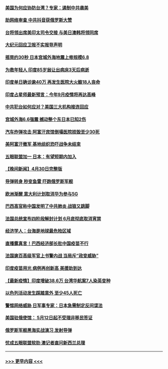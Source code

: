 #### [美国为何应协防台湾？专家：遏制中共袭美](../pages/prog202/a103108696.md?t=05020001) 
#### [助网络审查 中共抖音获俄罗斯大赞](../pages/prog202/a103108626.md?t=05020001) 
#### [台将领出席美印太司令交接 与美日澳韩将领同席](../pages/prog202/a103108666.md?t=05020001) 
#### [大纪元回应卫报不实报导声明](../pages/prog202/a103108633.md?t=05020001) 
#### [摇晃约30秒 日本宫城外海地震上修规模6.8](../pages/prog202/a103108477.md?t=05020001) 
#### [为救年轻人 印度85岁翁让出病床3天后病逝](../pages/prog202/a103108457.md?t=05020001) 
#### [印度单日确诊逾40万 再发生医院大火酿18人丧命](../pages/prog202/a103108440.md?t=05020001) 
#### [印度占星师最新预言：今年9月疫情将再达高峰](../pages/prog202/a103108368.md?t=05020001) 
#### [中共犯台如何应对？美国三大机构接连回应](../pages/prog202/a103108423.md?t=05020001) 
#### [宫城外海6.6强震 撼动整个东日本已知2伤](../pages/prog202/a103108347.md?t=05020001) 
#### [汽车炸弹攻击 阿富汗宾馆倒塌医院损毁至少30死](../pages/prog202/a103108389.md?t=05020001) 
#### [美阿富汗撤军 基地组织恐吓战争未结束](../pages/prog202/a103108030.md?t=05020001) 
#### [五眼联盟加一 日本：有望短期内加入](../pages/prog202/a103108083.md?t=05020001) 
#### [【晚间新闻】4月30日完整版](../pages/prog202/a103108327.md?t=05020001) 
#### [导弹转身 秒变鱼雷 吓跑俄罗斯军舰](../pages/prog202/a103108064.md?t=05020001) 
#### [欧洲渐醒 意大利计划取消华为参与5G](../pages/prog202/a103108199.md?t=05020001) 
#### [巴西高官称中国发明了中共肺炎 战狼又跳脚](../pages/prog202/a103108063.md?t=05020001) 
#### [法国总统宣布四阶段解封计划 6月底彻底取消宵禁](../pages/prog202/a103108070.md?t=05020001) 
#### [经济学人：台海是地球最危险区域](../pages/prog202/a103108131.md?t=05020001) 
#### [直播露真言！巴西经济部长批中国疫苗不行](../pages/prog202/a103108096.md?t=05020001) 
#### [法国逾百高级军官上书警内战 当局斥“政变威胁”](../pages/prog202/a103108017.md?t=05020001) 
#### [印度疫苗用光 病例再创新高 美援助到达](../pages/prog202/a103108054.md?t=05020001) 
#### [【最新疫情】印度增破38.6万 台湾华航案7人染英变种](../pages/prog202/a103108035.md?t=05020001) 
#### [以色列活动发生踩踏意外 至少45人死亡](../pages/prog202/a103107919.md?t=05020001) 
#### [警惕网络威胁 日军事专家：日本急需制定反间谍法](../pages/prog202/a103107912.md?t=05020001) 
#### [美国驻俄使馆： 5月12日起不受理非移民签证](../pages/prog202/a103107903.md?t=05020001) 
#### [俄罗斯军舰黑海实战演习 发射导弹](../pages/prog202/a103107890.md?t=05020001) 
#### [忧成五眼联盟软肋 澳记者直问新西兰总理](../pages/prog202/a103107874.md?t=05020001) 

----
#### [ >>> 更早内容 <<< ](../indexes/prog202-earlier.md)
